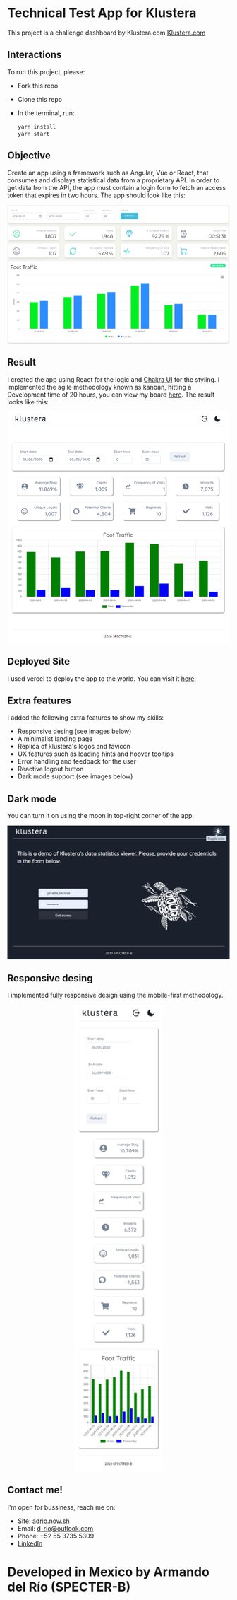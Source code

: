 # Technical Test App for Klustera
This project is a challenge dashboard by Klustera.com [Klustera.com](https://www.Klustera.com)

## Interactions

To run this project, please:

- Fork this repo
- Clone this repo
- In the terminal, run:

  ```
  yarn install
  yarn start
  ```

## Objective

Create an app using a framework such as Angular, Vue or React, that consumes and displays statistical data from a proprietary API. In order to get data from the API, the app must contain a login form to fetch an access token that expires in two hours. The app should look like this:

<div style="display: flex; justify-content: center">
  <img src="./public/objective.png" width="600px" />
</div>

## Result

I created the app using React for the logic and [Chakra UI](https://chakra-ui.com/) for the styling. I implemented the agile methodology known as kanban, hitting a Development time of 20 hours, you can view my board [here](https://trello.com/b/CqkN27Cy/klustera-test-app). The result looks like this:

<div style="display: flex; justify-content: center">
  <img src="./public/result.png" width="600px" />
</div>

## Deployed Site

I used vercel to deploy the app to the world. You can visit it [here](https://klustera-test-app.vercel.app/).

## Extra features

I added the following extra features to show my skills:

- Responsive desing (see images below)
- A minimalist landing page
- Replica of klustera's logos and favicon
- UX features such as loading hints and hoover tooltips
- Error handling and feedback for the user
- Reactive logout button
- Dark mode support (see images below)

## Dark mode

You can turn it on using the moon in top-right corner of the app.

<div style="display: flex; justify-content: center">
  <img src="./public/darkmode.png" width="600px" />
</div>

## Responsive desing

I implemented fully responsive design using the mobile-first methodology.

<div style="display: flex; justify-content: center">
  <img src="./public/mobile.jpg" width="200px" />
</div>

## Contact me!

I'm open for bussiness, reach me on:

- Site: [adrio.now.sh](https://adrio.now.sh/)
- Email: [d-rio@outlook.com](https://d-rio@outlook.com/)
- Phone: +52 55 3735 5309
- [LinkedIn](https://www.linkedin.com/in/adrio1992/)

# Developed in Mexico by Armando del Río (SPECTER-B)
